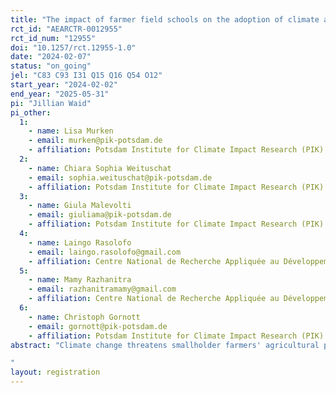 ```yaml
---
title: "The impact of farmer field schools on the adoption of climate adaptation measures (AgrImpact)"
rct_id: "AEARCTR-0012955"
rct_id_num: "12955"
doi: "10.1257/rct.12955-1.0"
date: "2024-02-07"
status: "on_going"
jel: "C83 C93 I31 Q15 Q16 Q54 O12"
start_year: "2024-02-02"
end_year: "2025-05-31"
pi: "Jillian Waid"
pi_other:
  1:
    - name: Lisa Murken
    - email: murken@pik-potsdam.de
    - affiliation: Potsdam Institute for Climate Impact Research (PIK)
  2:
    - name: Chiara Sophia Weituschat
    - email: sophia.weituschat@pik-potsdam.de
    - affiliation: Potsdam Institute for Climate Impact Research (PIK)
  3:
    - name: Giula Malevolti
    - email: giuliama@pik-potsdam.de
    - affiliation: Potsdam Institute for Climate Impact Research (PIK)
  4:
    - name: Laingo Rasolofo
    - email: laingo.rasolofo@gmail.com
    - affiliation: Centre National de Recherche Appliquée au Développement Rural FOFIFA/CENRADERU
  5:
    - name: Mamy Razhanitra
    - email: razhanitramamy@gmail.com
    - affiliation: Centre National de Recherche Appliquée au Développement Rural FOFIFA/CENRADERU
  6:
    - name: Christoph Gornott
    - email: gornott@pik-potsdam.de
    - affiliation: Potsdam Institute for Climate Impact Research (PIK)
abstract: "Climate change threatens smallholder farmers' agricultural production and food security in the Global South, and agroecological practices are a promising adaptation strategy. AgrImpact aims to determine the effectiveness of farmer field schools in supporting farmers to apply agroecological practices in the short term, using a randomized controlled trial (RCT). The initiative will conduct an RCT of the GIZ project PrAda II, using farmer field schools to support adopting these practices. The FFS target five value chains: pepper, cloves, honey, coffee, and vanilla. Farmers will be randomly assigned to a treatment or control condition in each area, and a sub-sample of these farmers will be surveyed both before and after the intervention. The results will be used to evaluate the suitability of farmer field schools in supporting farmers to adopt these more complex practices, as well as indicating short-term barriers,  providing a scientific basis for decision-making on interventions to support the adoption of agroecological practices.
"
layout: registration
---
```


